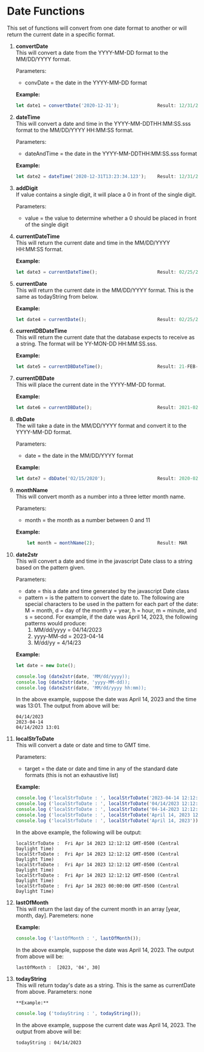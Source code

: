 # **Date Functions**

This set of functions will convert from one date format to another or will return the current date in a specific format.

1.  **convertDate**<br>
    This will convert a date from the YYYY-MM-DD format to the MM/DD/YYYY format.

    Parameters:<br>
    -  convDate = the date in the YYYY-MM-DD format

    **Example:**
    ```javascript
    let date1 = convertDate('2020-12-31');              Result: 12/31/2020
    ```

2.  **dateTime**<br>
    This will convert a date and time in the YYYY-MM-DDTHH:MM:SS.sss format to the MM/DD/YYYY HH:MM:SS format.

    Parameters:<br>
    -  dateAndTime = the date in the YYYY-MM-DDTHH:MM:SS.sss format

    **Example:**
    ```javascript
    let date2 = dateTime('2020-12-31T13:23:34.123');    Result: 12/31/2020 13:23:34
    ```

3.  **addDigit**<br>
    If value contains a single digit, it will place a 0 in front of the single digit.
 
    Parameters:
    -  value = the value to determine whether a 0 should be placed in front of the single digit

4.  **currentDateTime**<br>
    This will return the current date and time in the MM/DD/YYYY HH:MM:SS format.

    **Example:**
    ```javascript
    let date3 = currentDateTime();                      Result: 02/25/2021 11:25:43
    ```

5.  **currentDate**<br>
    This will return the current date in the MM/DD/YYYY format.  This is the same as todayString from below.

    **Example:**
    ```javascript
    let date4 = currentDate();                          Result: 02/25/2021
    ```

6.  **currentDBDateTime**<br>
    This will return the current date that the database expects to receive as a string.  The format will be YY-MON-DD HH:MM:SS.sss.

    **Example:**
    ```javascript
    let date5 = currentDBDateTime();                    Result: 21-FEB-25 11:25:43.100
    ```

7.  **currentDBDate**<br>
    This will place the current date in the YYYY-MM-DD format.

    **Example:**
    ```javascript
    let date6 = currentDBDate();                        Result: 2021-02-25
    ```

8.  **dbDate**<br>
    The will take a date in the MM/DD/YYYY format and convert it to the YYYY-MM-DD format.

    Parameters:
    -  date = the date in the MM/DD/YYYY format

    **Example:**
    ```javascript
    let date7 = dbDate('02/15/2020');                   Result: 2020-02-15
    ```

9.  **monthName**<br>
    This will convert month as a number into a three letter month name.

    Parameters:
    -  month = the month as a number between 0 and 11

    **Example:**
    ```javascript
        let month = monthName(2);                       Result: MAR
    ```

10. **date2str**<br>
    This will convert a date and time in the javascript Date class to a string based on the pattern given.

    Parameters:
    - date = this a date and time generated by the javascript Date class
    - pattern = is the pattern to convert the date to. The following are special characters to be used in the pattern for each part of the date: M = month, d = day of the month y = year, h = hour, m = minute, and s = second.  For example, if the date was April 14, 2023, the following patterns would produce:
        1. MM/dd/yyyy = 04/14/2023
        2. yyyy-MM-dd = 2023-04-14
        3. M/dd/yy = 4/14/23

    **Example:**
    ```javascript
    let date = new Date();  

    console.log (date2str(date, 'MM/dd/yyyy));
    console.log (date2str(date, 'yyyy-MM-dd));
    console.log (date2str(date, 'MM/dd/yyyy hh:mm));
    ```
    In the above example, suppose the date was April 14, 2023 and the time was 13:01.  The output from above will be:

        04/14/2023
        2023-04-14
        04/14/2023 13:01

11. **localStrToDate**<br>
    This will convert a date or date and time to GMT time.

    Parameters:
    - target = the date or date and time in any of the standard date formats (this is not an exhaustive list)

    **Example:**
    ```javascript
    console.log ('localStrToDate : ', localStrToDate('2023-04-14 12:12:12'));
    console.log ('localStrToDate : ', localStrToDate('04/14/2023 12:12:12'));
    console.log ('localStrToDate : ', localStrToDate('04-14-2023 12:12:12'));
    console.log ('localStrToDate : ', localStrToDate('April 14, 2023 12:12:12'));
    console.log ('localStrToDate : ', localStrToDate('April 14, 2023'));
    ```
    In the above example, the following will be output:

        localStrToDate :  Fri Apr 14 2023 12:12:12 GMT-0500 (Central Daylight Time)
        localStrToDate :  Fri Apr 14 2023 12:12:12 GMT-0500 (Central Daylight Time)
        localStrToDate :  Fri Apr 14 2023 12:12:12 GMT-0500 (Central Daylight Time)
        localStrToDate :  Fri Apr 14 2023 12:12:12 GMT-0500 (Central Daylight Time)
        localStrToDate :  Fri Apr 14 2023 00:00:00 GMT-0500 (Central Daylight Time)

12. **lastOfMonth**<br>
    This will return the last day of the current month in an array [year, month, day].
    Paremeters: none

    **Example:**
    ```javascript
    console.log ('lastOfMonth : ', lastOfMonth());
    ```
    In the above example, suppose the date was April 14, 2023.  The output from above will be:

        lastOfMonth :  [2023, '04', 30]

13. **todayString**<br>
    This will return today's date as a string.  This is the same as currentDate from above.
    Parameters: none

        **Example:**
    ```javascript
    console.log ('todayString : ', todayString());
    ```
    In the above example, suppose the current date was April 14, 2023.  The output from above will be:

        todayString : 04/14/2023
